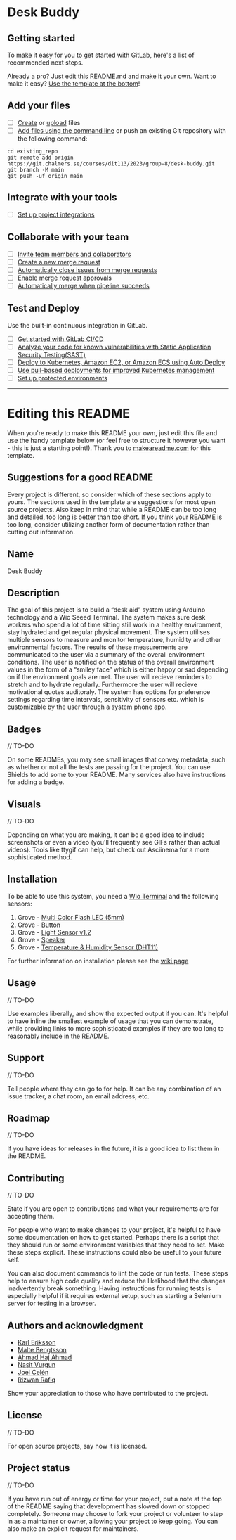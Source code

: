# Desk Buddy



## Getting started

To make it easy for you to get started with GitLab, here's a list of recommended next steps.

Already a pro? Just edit this README.md and make it your own. Want to make it easy? [Use the template at the bottom](#editing-this-readme)!

## Add your files

- [ ] [Create](https://docs.gitlab.com/ee/user/project/repository/web_editor.html#create-a-file) or [upload](https://docs.gitlab.com/ee/user/project/repository/web_editor.html#upload-a-file) files
- [ ] [Add files using the command line](https://docs.gitlab.com/ee/gitlab-basics/add-file.html#add-a-file-using-the-command-line) or push an existing Git repository with the following command:

```
cd existing_repo
git remote add origin https://git.chalmers.se/courses/dit113/2023/group-8/desk-buddy.git
git branch -M main
git push -uf origin main
```

## Integrate with your tools

- [ ] [Set up project integrations](https://git.chalmers.se/courses/dit113/2023/group-8/desk-buddy/-/settings/integrations)

## Collaborate with your team

- [ ] [Invite team members and collaborators](https://docs.gitlab.com/ee/user/project/members/)
- [ ] [Create a new merge request](https://docs.gitlab.com/ee/user/project/merge_requests/creating_merge_requests.html)
- [ ] [Automatically close issues from merge requests](https://docs.gitlab.com/ee/user/project/issues/managing_issues.html#closing-issues-automatically)
- [ ] [Enable merge request approvals](https://docs.gitlab.com/ee/user/project/merge_requests/approvals/)
- [ ] [Automatically merge when pipeline succeeds](https://docs.gitlab.com/ee/user/project/merge_requests/merge_when_pipeline_succeeds.html)

## Test and Deploy

Use the built-in continuous integration in GitLab.

- [ ] [Get started with GitLab CI/CD](https://docs.gitlab.com/ee/ci/quick_start/index.html)
- [ ] [Analyze your code for known vulnerabilities with Static Application Security Testing(SAST)](https://docs.gitlab.com/ee/user/application_security/sast/)
- [ ] [Deploy to Kubernetes, Amazon EC2, or Amazon ECS using Auto Deploy](https://docs.gitlab.com/ee/topics/autodevops/requirements.html)
- [ ] [Use pull-based deployments for improved Kubernetes management](https://docs.gitlab.com/ee/user/clusters/agent/)
- [ ] [Set up protected environments](https://docs.gitlab.com/ee/ci/environments/protected_environments.html)

***

# Editing this README

When you're ready to make this README your own, just edit this file and use the handy template below (or feel free to structure it however you want - this is just a starting point!). Thank you to [makeareadme.com](https://www.makeareadme.com/) for this template.

## Suggestions for a good README
Every project is different, so consider which of these sections apply to yours. The sections used in the template are suggestions for most open source projects. Also keep in mind that while a README can be too long and detailed, too long is better than too short. If you think your README is too long, consider utilizing another form of documentation rather than cutting out information.

## Name
Desk Buddy

## Description
The goal of this project is to build a “desk aid” system using Arduino technology and a Wio Seeed Terminal. The system makes sure desk workers who spend a lot of time sitting still work in a healthy environment, stay hydrated and get regular physical movement. 
The system utilises multiple sensors to measure and monitor temperature, humidity and other environmental factors. The results of these measurements are communicated to the user via a summary of the overall environment conditions. The user is notified on the status of the overall environment values in the form of a “smiley face” which is either happy or sad depending on if the environment goals are met. The user will recieve reminders to stretch and to hydrate regularly. Furthermore the user will recieve motivational quotes auditoraly. 
The system has options for preference settings regarding time intervals, sensitivity of sensors etc. which is customizable by the user through a system phone app.

## Badges
// TO-DO

On some READMEs, you may see small images that convey metadata, such as whether or not all the tests are passing for the project. You can use Shields to add some to your README. Many services also have instructions for adding a badge.

## Visuals
// TO-DO

Depending on what you are making, it can be a good idea to include screenshots or even a video (you'll frequently see GIFs rather than actual videos). Tools like ttygif can help, but check out Asciinema for a more sophisticated method.

## Installation


To be able to use this system, you need a [Wio Terminal](https://www.seeedstudio.com/Wio-Terminal-p-4509.html) and the following sensors:
1. Grove - [Multi Color Flash LED (5mm)](https://www.seeedstudio.com/Grove-Multi-Color-Flash-LED-5mm.html)
2. Grove - [Button](https://wiki.seeedstudio.com/Grove-Button/)
3. Grove - [Light Sensor v1.2](https://wiki.seeedstudio.com/Grove-Light_Sensor/)
4. Grove - [Speaker](https://wiki.seeedstudio.com/Grove-Speaker/)
5. Grove - [Temperature & Humidity Sensor (DHT11)](https://wiki.seeedstudio.com/Grove-TemperatureAndHumidity_Sensor/)

For further information on installation please see the [wiki page](https://git.chalmers.se/courses/dit113/2023/group-8/desk-buddy/-/wikis/Installation/guides-and-installation)

## Usage
// TO-DO

Use examples liberally, and show the expected output if you can. It's helpful to have inline the smallest example of usage that you can demonstrate, while providing links to more sophisticated examples if they are too long to reasonably include in the README.

## Support
// TO-DO

Tell people where they can go to for help. It can be any combination of an issue tracker, a chat room, an email address, etc.

## Roadmap
// TO-DO

If you have ideas for releases in the future, it is a good idea to list them in the README.

## Contributing
// TO-DO

State if you are open to contributions and what your requirements are for accepting them.

For people who want to make changes to your project, it's helpful to have some documentation on how to get started. Perhaps there is a script that they should run or some environment variables that they need to set. Make these steps explicit. These instructions could also be useful to your future self.

You can also document commands to lint the code or run tests. These steps help to ensure high code quality and reduce the likelihood that the changes inadvertently break something. Having instructions for running tests is especially helpful if it requires external setup, such as starting a Selenium server for testing in a browser.

## Authors and acknowledgment
- [Karl Eriksson](https://git.chalmers.se/kaeriks)
- [Malte Bengtsson](https://git.chalmers.se/bmalte)
- [Ahmad Haj Ahmad](https://git.chalmers.se/haja)
- [Nasit Vurgun](https://git.chalmers.se/nasit)
- [Joel Celén](https://git.chalmers.se/joelcel)
- [Rizwan Rafiq](https://git.chalmers.se/rizwanra)

Show your appreciation to those who have contributed to the project.

## License
// TO-DO

For open source projects, say how it is licensed.

## Project status
// TO-DO

If you have run out of energy or time for your project, put a note at the top of the README saying that development has slowed down or stopped completely. Someone may choose to fork your project or volunteer to step in as a maintainer or owner, allowing your project to keep going. You can also make an explicit request for maintainers.
